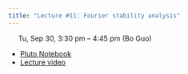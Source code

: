 ```yaml
---
title: "Lecture #11: Fourier stability analysis"
---
```


&nbsp;&nbsp;&nbsp;&nbsp;&nbsp;Tu, Sep 30, 3:30 pm – 4:45 pm (Bo Guo)

- [Pluto Notebook](../assets/pluto_notebooks/Module6_Fourier_stability_analysis.html)
- [Lecture video](https://arizona.zoom.us/rec/share/U-eZKprm97n5crailwgYGVhqqqw65pnjJ3xYtVen42WHuicQVMrka00V-8L3DfSk.0PYSJIkn9kPy7lrb?startTime=1759271442000)